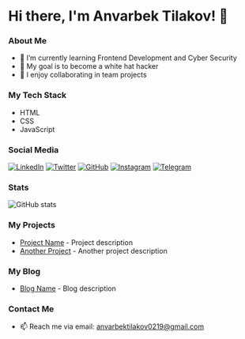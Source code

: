# Hi there, I'm Anvarbek Tilakov! 👋

### About Me
- 🌱 I’m currently learning Frontend Development and Cyber Security
- 🔭 My goal is to become a white hat hacker
- 👯 I enjoy collaborating in team projects

### My Tech Stack
- HTML
- CSS
- JavaScript

### Social Media
[![LinkedIn](https://img.shields.io/badge/LinkedIn-blue?style=flat&logo=linkedin&logoColor=white)](https://www.linkedin.com/in/anvarbek-tilakov-5b7221313)
[![Twitter](https://img.shields.io/badge/Twitter-blue?style=flat&logo=twitter&logoColor=white)](https://twitter.com/AnvarbekTilakov)
[![GitHub](https://img.shields.io/badge/GitHub-black?style=flat&logo=github&logoColor=white)](https://github.com/TilakovA)
[![Instagram](https://img.shields.io/badge/Instagram-purple?style=flat&logo=instagram&logoColor=white)](https://instagram.com/anvarbek_0219)
[![Telegram](https://img.shields.io/badge/Telegram-blue?style=flat&logo=telegram&logoColor=white)](https://t.me/TmAlonee_01)

### Stats
![GitHub stats](https://github-readme-stats.vercel.app/api?username=yourprofile&show_icons=true&theme=radical)

### My Projects
- [Project Name](https://github.com/yourprofile/projectname) - Project description
- [Another Project](https://github.com/yourprofile/anotherproject) - Another project description

### My Blog
- [Blog Name](https://yourblog.com) - Blog description

### Contact Me
- 📫 Reach me via email: anvarbektilakov0219@gmail.com
